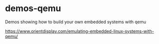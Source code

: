 # demos-qemu
Demos showing how to build your own embedded systems with qemu

https://www.orientdisplay.com/emulating-embedded-linux-systems-with-qemu/
